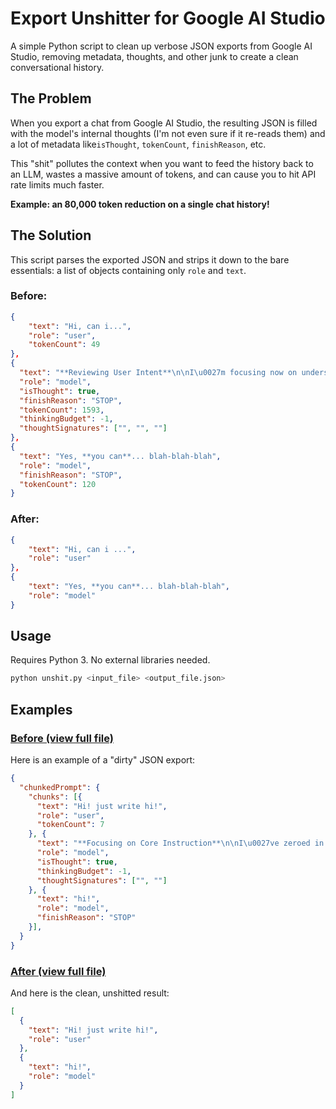 # Export Unshitter for Google AI Studio

A simple Python script to clean up verbose JSON exports from Google AI Studio, removing metadata, thoughts, and other junk to create a clean conversational history.

## The Problem

When you export a chat from Google AI Studio, the resulting JSON is filled with the model's internal thoughts (I'm not even sure if it re-reads them) and a lot of metadata like`isThought`, `tokenCount`, `finishReason`, etc.

This "shit" pollutes the context when you want to feed the history back to an LLM, wastes a massive amount of tokens, and can cause you to hit API rate limits much faster.

**Example: an 80,000 token reduction on a single chat history!**

## The Solution

This script parses the exported JSON and strips it down to the bare essentials: a list of objects containing only `role` and `text`.

### Before:
```json
{
    "text": "Hi, can i...",
    "role": "user",
    "tokenCount": 49
},
{
  "text": "**Reviewing User Intent**\n\nI\u0027m focusing now on understanding the user\u0027s..blah-blah-blah",
  "role": "model",
  "isThought": true,
  "finishReason": "STOP",
  "tokenCount": 1593,
  "thinkingBudget": -1,
  "thoughtSignatures": ["", "", ""]
}, 
{
  "text": "Yes, **you can**... blah-blah-blah",
  "role": "model",
  "finishReason": "STOP",
  "tokenCount": 120
}
```
### After:
```json
{
    "text": "Hi, can i ...",
    "role": "user"
},
{
    "text": "Yes, **you can**... blah-blah-blah",
    "role": "model"
}
```

## Usage
Requires Python 3. No external libraries needed.
```bash
python unshit.py <input_file> <output_file.json>
```

## Examples
### [Before (view full file)](before)
Here is an example of a "dirty" JSON export:
```json
{
  "chunkedPrompt": {
    "chunks": [{
      "text": "Hi! just write hi!",
      "role": "user",
      "tokenCount": 7
    }, {
      "text": "**Focusing on Core Instruction**\n\nI\u0027ve zeroed in on the user\u0027s explicit command: \"just write hi!\". The initial greeting is now properly considered a conversational opener.  My analysis of this single instruction is complete, and I\u0027m ready to proceed with execution.\n\n\n**Refining Response Delivery**\n\nI\u0027ve carefully considered the user\u0027s simple request, dissecting its intent and implications. My understanding is now cemented: deliver \"hi!\" without embellishment. I\u0027ve re-evaluated my analysis and determined it\u0027s complete. My task is now to generate the required text precisely and efficiently.\n\n\n",
      "role": "model",
      "isThought": true,
      "thinkingBudget": -1,
      "thoughtSignatures": ["", ""]
    }, {
      "text": "hi!",
      "role": "model",
      "finishReason": "STOP"
    }],
  }
}
```
### [After (view full file)](after.json)
And here is the clean, unshitted result:
```json
[
  {
    "text": "Hi! just write hi!",
    "role": "user"
  },
  {
    "text": "hi!",
    "role": "model"
  }
]
```
